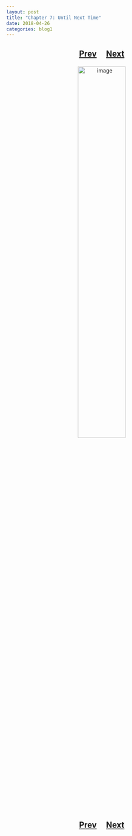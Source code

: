 ```yaml
---
layout: post
title: "Chapter 7: Until Next Time"
date: 2018-04-26
categories: blog1
---
```


<h2>
  <p style="text-align:center;">
    <a href="/wingsofthechorus/archive/2018/04/13/chapter6">Prev</a>
    &nbsp;&nbsp;&nbsp;
    <a href="/wingsofthechorus/archive/2018/05/03/chapter8">Next</a>
  </p>
</h2>

<p style="text-align:center;">
  <img src="/wingsofthechorus/images/comics/c7.png" width="50%" alt="image"/>
</p>

<h2>
  <p style="text-align:center;">
    <a href="/wingsofthechorus/archive/2018/04/13/chapter6">Prev</a>
    &nbsp;&nbsp;&nbsp;
    <a href="/wingsofthechorus/archive/2018/05/03/chapter8">Next</a>
  </p>
</h2>
